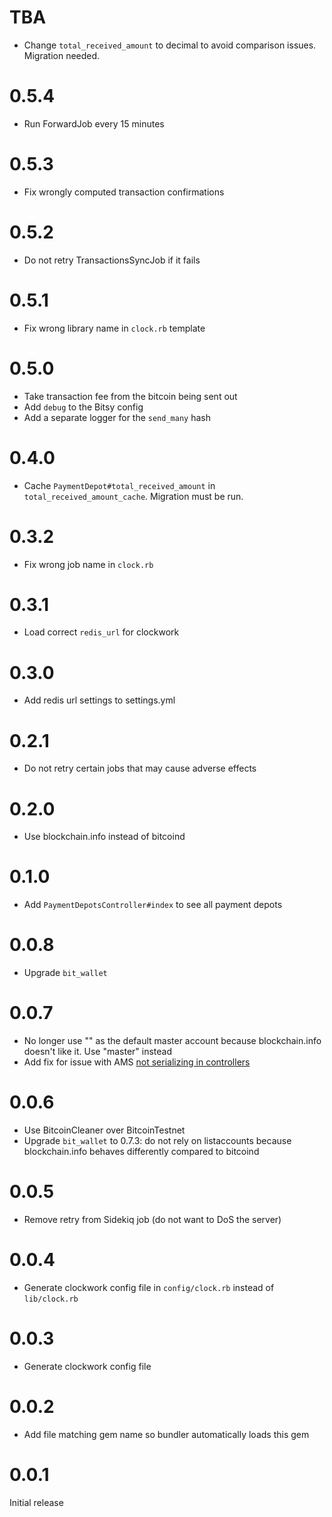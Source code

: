 # TBA

- Change `total_received_amount` to decimal to avoid comparison issues. Migration needed.

# 0.5.4

- Run ForwardJob every 15 minutes

# 0.5.3

- Fix wrongly computed transaction confirmations

# 0.5.2

- Do not retry TransactionsSyncJob if it fails

# 0.5.1

- Fix wrong library name in `clock.rb` template

# 0.5.0

- Take transaction fee from the bitcoin being sent out
- Add `debug` to the Bitsy config
- Add a separate logger for the `send_many` hash

# 0.4.0

- Cache `PaymentDepot#total_received_amount` in `total_received_amount_cache`. Migration must be run.

# 0.3.2

- Fix wrong job name in `clock.rb`

# 0.3.1

- Load correct `redis_url` for clockwork

# 0.3.0

- Add redis url settings to settings.yml

# 0.2.1

- Do not retry certain jobs that may cause adverse effects

# 0.2.0

- Use blockchain.info instead of bitcoind

# 0.1.0

- Add `PaymentDepotsController#index` to see all payment depots

# 0.0.8

- Upgrade `bit_wallet`

# 0.0.7

- No longer use "" as the default master account because blockchain.info doesn't like it. Use "master" instead
- Add fix for issue with AMS [not serializing in controllers](https://github.com/rails-api/active_model_serializers/issues/600)

# 0.0.6

- Use BitcoinCleaner over BitcoinTestnet
- Upgrade `bit_wallet` to 0.7.3: do not rely on listaccounts because blockchain.info behaves differently compared to bitcoind

# 0.0.5

- Remove retry from Sidekiq job (do not want to DoS the server)

# 0.0.4

- Generate clockwork config file in `config/clock.rb` instead of `lib/clock.rb`

# 0.0.3

- Generate clockwork config file

# 0.0.2

- Add file matching gem name so bundler automatically loads this gem

# 0.0.1

Initial release
